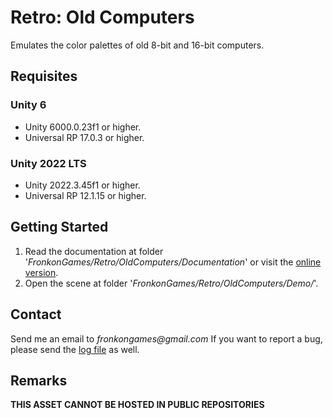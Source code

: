 # Retro: Old Computers

Emulates the color palettes of old 8-bit and 16-bit computers.

## Requisites

### Unity 6

* Unity 6000.0.23f1 or higher.
* Universal RP 17.0.3 or higher. 

### Unity 2022 LTS

* Unity 2022.3.45f1 or higher.
* Universal RP 12.1.15 or higher. 

## Getting Started

1. Read the documentation at folder '_FronkonGames/Retro/OldComputers/Documentation_' or visit the [online version](https://fronkongames.github.io/store/retro/).
2. Open the scene at folder '_FronkonGames/Retro/OldComputers/Demo/_'.

## Contact

Send me an email to _fronkongames@gmail.com_ If you want to report a bug, please send the [log file](https://docs.unity3d.com/Manual/LogFiles.html) as well.

## Remarks

**THIS ASSET CANNOT BE HOSTED IN PUBLIC REPOSITORIES**
